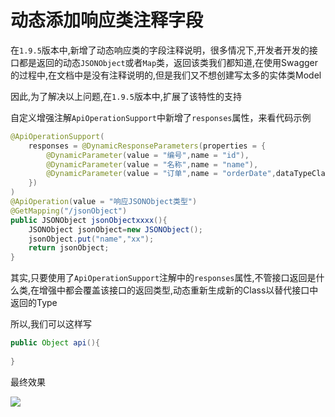 # 动态添加响应类注释字段

在`1.9.5`版本中,新增了动态响应类的字段注释说明，很多情况下,开发者开发的接口都是返回的动态`JSONObject`或者`Map`类，返回该类我们都知道,在使用Swagger的过程中,在文档中是没有注释说明的,但是我们又不想创建写太多的实体类Model

因此,为了解决以上问题,在`1.9.5`版本中,扩展了该特性的支持

自定义增强注解`ApiOperationSupport`中新增了`responses`属性，来看代码示例

```java
@ApiOperationSupport(
    responses = @DynamicResponseParameters(properties = {
        @DynamicParameter(value = "编号",name = "id"),
        @DynamicParameter(value = "名称",name = "name"),
        @DynamicParameter(value = "订单",name = "orderDate",dataTypeClass = OrderDate.class)
    })
)
@ApiOperation(value = "响应JSONObject类型")
@GetMapping("/jsonObject")
public JSONObject jsonObjectxxxx(){
    JSONObject jsonObject=new JSONObject();
    jsonObject.put("name","xx");
    return jsonObject;
}
```

其实,只要使用了`ApiOperationSupport`注解中的`responses`属性,不管接口返回是什么类,在增强中都会覆盖该接口的返回类型,动态重新生成新的Class以替代接口中返回的Type

所以,我们可以这样写

```java
public Object api(){
    
}
```

最终效果

![](/images/dynamicResponse.png)